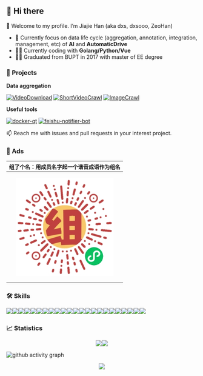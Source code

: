 ## :wave: Hi there

:tada: Welcome to my profile. I’m Jiajie Han (aka dxs, dxsooo, ZeoHan)

- :monocle_face: Currently focus on data life cycle (aggregation, annotation, integration, management, etc) of **AI** and **AutomaticDrive**
- :man_technologist: Currently coding with **Golang/Python/Vue**
- :man_student: Graduated from BUPT in 2017 with master of EE degree

### :rocket: Projects

<!-- #### :: data life cycle -->

**Data aggregation**

[![VideoDownload](https://github-readme-stats.vercel.app/api/pin/?username=dxsooo&repo=VideoDownload)](https://github.com/dxsooo/VideoDownload)
[![ShortVideoCrawl](https://github-readme-stats.vercel.app/api/pin/?username=dxsooo&repo=ShortVideoCrawl)](https://github.com/dxsooo/ShortVideoCrawl)
[![ImageCrawl](https://github-readme-stats.vercel.app/api/pin/?username=dxsooo&repo=ImageCrawl)](https://github.com/dxsooo/ImageCrawl)

**Useful tools**

[![docker-qt](https://github-readme-stats.vercel.app/api/pin/?username=dxsooo&repo=docker-qt)](https://github.com/dxsooo/docker-qt)
[![feishu-notifier-bot](https://github-readme-stats.vercel.app/api/pin/?username=dxsooo&repo=feishu-notifier-bot)](https://github.com/dxsooo/feishu-notifier-bot)

<!-- **Other applications**

[![nCoVOutBreak](https://github-readme-stats.vercel.app/api/pin/?username=dxsooo&repo=nCoVOutBreak)](https://github.com/dxsooo/nCoVOutBreak) -->

:mailbox: Reach me with issues and pull requests in your interest project.

### :mega: Ads

|组了个名：用成员名字起一个谐音成语作为组名|
|-|
|<p style="display:flex; justify-content: center;"><img src="./assets/gh_72fdb25cc237_258.jpg"/></p>|

### :hammer_and_wrench: Skills

<!-- **Languages, frameworks and libraries** -->

<img src='https://cdn.jsdelivr.net/gh/devicons/devicon/icons/go/go-original.svg' width=32><img src='https://cdn.jsdelivr.net/gh/devicons/devicon/icons/python/python-original.svg' width=32><img src='https://cdn.jsdelivr.net/gh/devicons/devicon/icons/cplusplus/cplusplus-original.svg' width=32><img src="https://cdn.jsdelivr.net/gh/devicons/devicon/icons/vuejs/vuejs-original.svg" width=32><img src="https://cdn.jsdelivr.net/gh/devicons/devicon/icons/typescript/typescript-original.svg" width=32><img src='https://cdn.jsdelivr.net/gh/devicons/devicon/icons/javascript/javascript-original.svg' width=32><img src='https://cdn.jsdelivr.net/gh/devicons/devicon/icons/bash/bash-original.svg' width=32><img src='https://cdn.jsdelivr.net/gh/devicons/devicon/icons/markdown/markdown-original.svg' width=32><img src='https://cdn.jsdelivr.net/gh/devicons/devicon/icons/qt/qt-original.svg' width=32><img src='https://cdn.jsdelivr.net/gh/devicons/devicon/icons/fastapi/fastapi-original.svg' width=32><img src='https://cdn.jsdelivr.net/gh/devicons/devicon/icons/django/django-plain.svg' width=32><img src='https://cdn.jsdelivr.net/gh/devicons/devicon/icons/flask/flask-original.svg' width=32><img src='https://cdn.jsdelivr.net/gh/devicons/devicon/icons/vscode/vscode-original.svg' width=32><img src='https://cdn.jsdelivr.net/gh/devicons/devicon/icons/docker/docker-original.svg' width=32><img src='https://cdn.jsdelivr.net/gh/devicons/devicon/icons/git/git-original.svg' width=32><img src='https://cdn.jsdelivr.net/gh/devicons/devicon/icons/kubernetes/kubernetes-plain.svg' width=32><img src='https://cdn.jsdelivr.net/gh/devicons/devicon/icons/github/github-original.svg' width=32><img src='https://cdn.jsdelivr.net/gh/devicons/devicon/icons/gitlab/gitlab-original.svg' width=32><img src='https://cdn.jsdelivr.net/gh/devicons/devicon/icons/linux/linux-original.svg' width=32><img src='https://cdn.jsdelivr.net/gh/devicons/devicon/icons/nginx/nginx-original.svg' width=32><img src='https://cdn.jsdelivr.net/gh/devicons/devicon/icons/mysql/mysql-original.svg' width=32><img src='https://cdn.jsdelivr.net/gh/devicons/devicon/icons/mongodb/mongodb-original.svg' width=32><img src='https://cdn.jsdelivr.net/gh/devicons/devicon/icons/redis/redis-original.svg' width=32>

<!-- **Tools, databases and storage** -->

### :chart_with_upwards_trend: Statistics

<p style="display:flex; justify-content: center;">
<img src="https://github-readme-stats.vercel.app/api?username=dxsooo&show_icons=true&include_all_commits=true&count_private=true&line_height=20" />
<img src="https://github-readme-stats.vercel.app/api/top-langs/?username=dxsooo&layout=compact&langs_count=6" />
</p>

![github activity graph](https://github-readme-activity-graph.cyclic.app/graph?username=dxsooo&theme=github)

<p style="display:flex; justify-content: center;">
<img src="https://github-profile-trophy.vercel.app/?username=dxsooo&&column=-1&margin-w=13">
</p>
